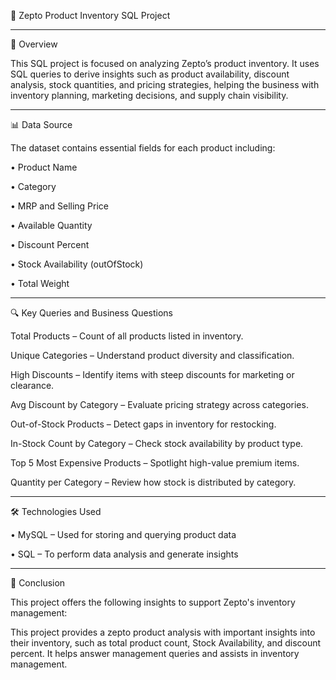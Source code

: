 🛒 Zepto Product Inventory SQL Project
________________________________________
🧾 Overview

This SQL project is focused on analyzing Zepto’s product inventory. It uses SQL queries to derive insights such as product availability, discount analysis, stock quantities, and pricing strategies, helping the business with inventory planning, marketing decisions, and supply chain visibility.
________________________________________
📊 Data Source

The dataset contains essential fields for each product including:

•	Product Name

•	Category

•	MRP and Selling Price

•	Available Quantity

•	Discount Percent

•	Stock Availability (outOfStock)

•	Total Weight
________________________________________

🔍 Key Queries and Business Questions
		
  Total Products – Count of all products listed in inventory.
		
  Unique Categories – Understand product diversity and classification.
		
  High Discounts – Identify items with steep discounts for marketing or clearance.
		
  Avg Discount by Category – Evaluate pricing strategy across categories.
		
  Out-of-Stock Products – Detect gaps in inventory for restocking.
		
  In-Stock Count by Category – Check stock availability by product type.
		
  Top 5 Most Expensive Products – Spotlight high-value premium items.
		
  Quantity per Category – Review how stock is distributed by category.
________________________________________

🛠 Technologies Used

•	MySQL – Used for storing and querying product data

•	SQL – To perform data analysis and generate insights
________________________________________

📌 Conclusion

This project offers the following insights to support Zepto's inventory management:

This project provides a zepto product analysis with important insights into their inventory, such as total product count, Stock Availability, and discount percent. It helps answer management queries and assists in inventory management.
